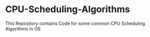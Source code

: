 # CPU-Scheduling-Algorithms
This Repository contains Code for some common CPU Scheduling Algorithms in OS
